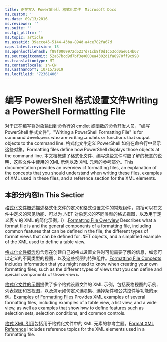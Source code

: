 ```yaml
---
title: 正在写入 PowerShell 格式化文件 |Microsoft Docs
ms.custom: ''
ms.date: 09/13/2016
ms.reviewer: ''
ms.suite: ''
ms.tgt_pltfrm: ''
ms.topic: article
ms.assetid: 39acce45-5144-43ba-894d-a4ce782fa67d
caps.latest.revision: 13
ms.openlocfilehash: f89f0009972d5237d71cb8f0d1c53cd0ae614b67
ms.sourcegitcommit: 52a67bcd9d7bf3e8600ea4302d1fa8970ff9c998
ms.translationtype: MT
ms.contentlocale: zh-CN
ms.lasthandoff: 10/15/2019
ms.locfileid: "72361406"
---
```

# <a name="writing-a-powershell-formatting-file"></a><span data-ttu-id="a8670-102">编写 PowerShell 格式设置文件</span><span class="sxs-lookup"><span data-stu-id="a8670-102">Writing a PowerShell Formatting File</span></span>

<span data-ttu-id="a8670-103">对于正在编写将对象输出到命令行的 cmdlet 或函数的命令开发人员，"编写 PowerShell 格式文件"。</span><span class="sxs-lookup"><span data-stu-id="a8670-103">"Writing a PowerShell Formatting File" is for command developers who are writing cmdlets or functions that output objects to the command line.</span></span> <span data-ttu-id="a8670-104">格式化文件定义 PowerShell 如何在命令行中显示这些对象。</span><span class="sxs-lookup"><span data-stu-id="a8670-104">Formatting files define how PowerShell displays those objects at the command line.</span></span> <span data-ttu-id="a8670-105">本文档概述了格式化文件、编写这些文件时应了解的概念的说明、这些文件中使用的 XML 示例以及 XML 元素的参考部分。</span><span class="sxs-lookup"><span data-stu-id="a8670-105">This documentation provides an overview of formatting files, an explanation of the concepts that you should understand when writing these files, examples of XML used in these files, and a reference section for the XML elements.</span></span>

## <a name="in-this-section"></a><span data-ttu-id="a8670-106">本部分内容</span><span class="sxs-lookup"><span data-stu-id="a8670-106">In This Section</span></span>

<span data-ttu-id="a8670-107">[格式化文件概述](./formatting-file-overview.md)描述格式化文件的定义和格式设置文件的常规组件，包括可以在文件中定义的常见功能、可以为 .NET 对象定义的不同类型的格式视图，以及用于定义表 v 的 XML 的简化示例。i）.</span><span class="sxs-lookup"><span data-stu-id="a8670-107">[Formatting File Overview](./formatting-file-overview.md) Describes what a format file is and the general components of a formatting file, including common features that can be defined in the file, the different types of format views that can be defined for .NET objects, and a simplified example of the XML used to define a table view.</span></span>

<span data-ttu-id="a8670-108">[格式化文件概念](./formatting-file-concepts.md)包含您在创建自己的格式设置文件时可能需要了解的信息，如您可以定义的不同类型的视图，以及这些视图的特殊组件。</span><span class="sxs-lookup"><span data-stu-id="a8670-108">[Formatting File Concepts](./formatting-file-concepts.md) Includes information that you might need to know when creating your own formatting files, such as the different types of views that you can define and special components of those views.</span></span>

<span data-ttu-id="a8670-109">[格式化文件的示例](./examples-of-formatting-files.md)提供了多个格式设置文件的 XML 示例，包括表格视图的示例、列表视图和宽视图，以及演示如何定义选项集、选择条件和公共控件等功能的示例。</span><span class="sxs-lookup"><span data-stu-id="a8670-109">[Examples of Formatting Files](./examples-of-formatting-files.md) Provides XML examples of several formatting files, including examples of a table view, a list view, and a wide view, as well as examples that show how to define features such as selection sets, selection conditions, and common controls.</span></span>

<span data-ttu-id="a8670-110">[格式 XML 引用](./format-schema-xml-reference.md)包括用于格式化文件中的 XML 元素的参考主题。</span><span class="sxs-lookup"><span data-stu-id="a8670-110">[Format XML Reference](./format-schema-xml-reference.md) Includes reference topics for the XML elements used in a formatting file.</span></span>
